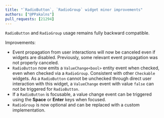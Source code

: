 ```yaml
---
title: "`RadioButton`, `RadioGroup` widget minor improvements"
authors: ["@PPakalns"]
pull_requests: [21294]
---
```


`RadioButton` and `RadioGroup` usage remains fully backward compatible.

Improvements:
- Event propagation from user interactions will now be canceled even if
  widgets are disabled. Previously, some relevant event propagation 
  was not properly canceled.
- `RadioButton` now emits a `ValueChange<bool>` entity event when checked, 
  even when checked via a `RadioGroup`. Consistent with other `Checkable` widgets.
  As a `RadioButton` cannot be unchecked through direct user interaction with this widget, 
  a `ValueChange` event with value `false` can not be triggered for `RadioButton`.
- If a `RadioButton` is focusable, a value change event can be triggered
  using the **Space** or **Enter** keys when focused.
- `RadioGroup` is now optional and can be replaced with a custom implementation.

